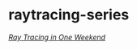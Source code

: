 # raytracing-series

[_Ray Tracing in One Weekend_](https://raytracing.github.io/books/RayTracingInOneWeekend.html)

